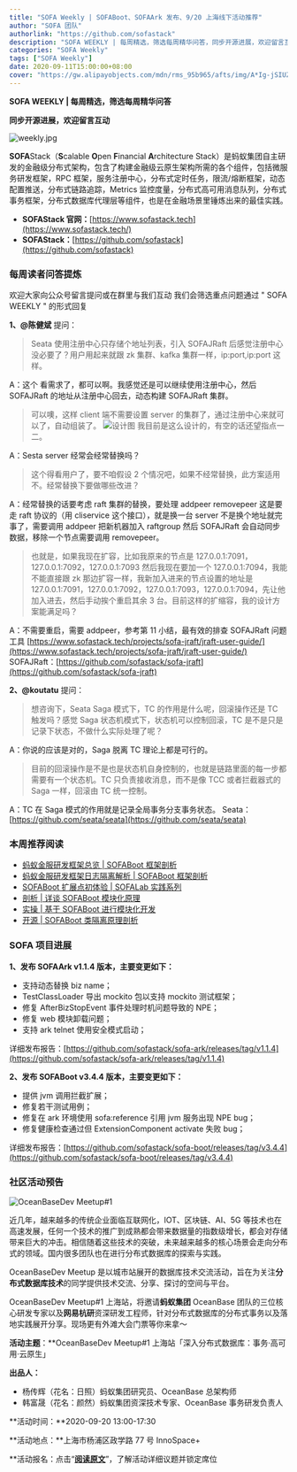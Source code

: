 ```yaml
---
title: "SOFA Weekly | SOFABoot、SOFAArk 发布、9/20 上海线下活动推荐"
author: "SOFA 团队"
authorlink: "https://github.com/sofastack"
description: "SOFA WEEKLY | 每周精选，筛选每周精华问答，同步开源进展，欢迎留言互动。"
categories: "SOFA Weekly"
tags: ["SOFA Weekly"]
date: 2020-09-11T15:00:00+08:00
cover: "https://gw.alipayobjects.com/mdn/rms_95b965/afts/img/A*Ig-jSIUZWx0AAAAAAAAAAAAAARQnAQ"
---
```


**SOFA WEEKLY | 每周精选，筛选每周精华问答**

**同步开源进展，欢迎留言互动**

![weekly.jpg](https://gw.alipayobjects.com/mdn/rms_95b965/afts/img/A*ARgKS6SuU7YAAAAAAAAAAAAAARQnAQ)

**SOFA**Stack（**S**calable **O**pen **F**inancial **A**rchitecture Stack）是蚂蚁集团自主研发的金融级分布式架构，包含了构建金融级云原生架构所需的各个组件，包括微服务研发框架，RPC 框架，服务注册中心，分布式定时任务，限流/熔断框架，动态配置推送，分布式链路追踪，Metrics 监控度量，分布式高可用消息队列，分布式事务框架，分布式数据库代理层等组件，也是在金融场景里锤炼出来的最佳实践。

- **SOFAStack 官网：**[https://www.sofastack.tech](https://www.sofastack.tech/)
- **SOFAStack：**[https://github.com/sofastack](https://github.com/sofastack)

### 每周读者问答提炼

欢迎大家向公众号留言提问或在群里与我们互动
我们会筛选重点问题通过 " SOFA WEEKLY " 的形式回复

**1、@陈健斌** 提问：

> Seata 使用注册中心只存储个地址列表，引入 SOFAJRaft 后感觉注册中心没必要了？用户用起来就跟 zk 集群、kafka 集群一样，ip:port,ip:port 这样。

A：这个 看需求了，都可以啊。我感觉还是可以继续使用注册中心，然后 SOFAJRaft 的地址从注册中心回去，动态构建 SOFAJRaft 集群。

> 可以噢，这样 client 端不需要设置 server 的集群了，通过注册中心来就可以了，自动组装了。
> ![设计图](https://cdn.nlark.com/yuque/0/2020/png/226702/1599815186271-93a9eba9-ec0f-49d4-985e-eabb90764e2a.png)
> 我目前是这么设计的，有空的话还望指点一二。

A：Sesta server 经常会经常替换吗？

> 这个得看用户了，要不咱假设 2 个情况吧，如果不经常替换，此方案适用不。经常替换下要做哪些改进？

A：经常替换的话要考虑 raft 集群的替换，要处理 addpeer removepeer 这是要走 raft 协议的（用 cliservice 这个接口），就是换一台 server 不是换个地址就完事了，需要调用 addpeer 把新机器加入 raftgroup 然后 SOFAJRaft 会自动同步数据，移除一个节点需要调用 removepeer。

> 也就是，如果我现在扩容，比如我原来的节点是 127.0.0.1:7091，127.0.0.1:7092，127.0.0.1:7093 然后我现在要加一个 127.0.0.1:7094，我能不能直接跟 zk 那边扩容一样，我新加入进来的节点设置的地址是 127.0.0.1:7091，127.0.0.1:7092，127.0.0.1:7093，127.0.0.1:7094，先让他加入进去，然后手动挨个重启其余 3 台。目前这样的扩缩容，我的设计方案能满足吗？

A：不需要重启，需要 addpeer，参考第 11 小结，最有效的排查 SOFAJRaft 问题工具
[https://www.sofastack.tech/projects/sofa-jraft/jraft-user-guide/](https://www.sofastack.tech/projects/sofa-jraft/jraft-user-guide/)
SOFAJRaft：[https://github.com/sofastack/sofa-jraft](https://github.com/sofastack/sofa-jraft)

**2、@koutatu** 提问：
> 想咨询下，Seata Saga 模式下，TC 的作用是什么呢，回滚操作还是 TC 触发吗？感觉 Saga 状态机模式下，状态机可以控制回滚，TC 是不是只是记录下状态，不做什么实际处理了呢？

A：你说的应该是对的，Saga 脱离 TC 理论上都是可行的。

> 目前的回滚操作是不是也是状态机自身控制的，也就是链路里面的每一步都需要有一个状态机。TC 只负责接收消息，而不是像 TCC 或者拦截器式的 Saga 一样，回滚由 TC 统一控制。

A：TC 在 Saga 模式的作用就是记录全局事务分支事务状态。
Seata：[https://github.com/seata/seata](https://github.com/seata/seata)

### 本周推荐阅读

- [蚂蚁金服研发框架总览 | SOFABoot 框架剖析](/blog/sofa-boot-overview/)
- [蚂蚁金服研发框架日志隔离解析 | SOFABoot 框架剖析](/blog/sofa-boot-log-isolation/)
- [SOFABoot 扩展点初体验 | SOFALab 实践系列](/blog/sofa-boot-extension-practice/)
- [剖析 | 详谈 SOFABoot 模块化原理](http://mp.weixin.qq.com/s?__biz=MzUzMzU5Mjc1Nw==&mid=2247484113&idx=1&sn=21ea61a6feb801a5a95e728d234e2dad&chksm=faa0ed0bcdd7641d0a72dc35d5437fe4d4928ac181e007ad4f2d7a8e7f7c61757eae9181c9ee&scene=21)
- [实操 | 基于 SOFABoot 进行模块化开发](http://mp.weixin.qq.com/s?__biz=MzUzMzU5Mjc1Nw==&mid=2247484017&idx=1&sn=f4ca7f563ad0ed6158282736a141a1f3&chksm=faa0edabcdd764bd7d8dda126f923d1b8653fc4f2e3d77b7873c1b288a35f0ff0ae79bf74321&scene=21)
- [开源 | SOFABoot 类隔离原理剖析](http://mp.weixin.qq.com/s?__biz=MzUzMzU5Mjc1Nw==&mid=2247483929&idx=1&sn=d68a3cc20bad606ef5337ac3630b74f0&chksm=faa0edc3cdd764d57787aca5c40a05977c84549ac01c6c183340992e6c7ee48eb17f686b9787&scene=21)

### SOFA 项目进展

**1、发布 SOFAArk v1.1.4 版本，主要变更如下：**

- 支持动态替换 biz name；
- TestClassLoader 导出 mockito 包以支持 mockito 测试框架；
- 修复 AfterBizStopEvent 事件处理时机问题导致的 NPE；
- 修复 web 模块卸载问题；
- 支持 ark telnet 使用安全模式启动；

详细发布报告：[https://github.com/sofastack/sofa-ark/releases/tag/v1.1.4](https://github.com/sofastack/sofa-ark/releases/tag/v1.1.4)

**2、发布 SOFABoot v3.4.4 版本，主要变更如下：**

- 提供 jvm 调用拦截扩展；
- 修复若干测试用例；
- 修复在 ark 环境使用 sofa:reference 引用 jvm 服务出现 NPE bug；
- 修复健康检查通过但 ExtensionComponent activate 失败 bug；

详细发布报告：[https://github.com/sofastack/sofa-boot/releases/tag/v3.4.4](https://github.com/sofastack/sofa-boot/releases/tag/v3.4.4)

### 社区活动预告

![OceanBaseDev Meetup#1](https://cdn.nlark.com/yuque/0/2020/jpeg/226702/1599815543398-70aac1d7-69a2-4007-8016-78f942b25a08.jpeg)

近几年，越来越多的传统企业面临互联网化，IOT、区块链、AI、5G 等技术也在高速发展，任何一个技术的推广到成熟都会带来数据量的指数级增长，都会对存储带来巨大的冲击。相信随着这些技术的突破，未来越来越多的核心场景会走向分布式的领域。国内很多团队也在进行分布式数据库的探索与实践。

OceanBaseDev Meetup 是以城市站展开的数据库技术交流活动，旨在为关注**分布式数据库技术**的同学提供技术交流、分享、探讨的空间与平台。

OceanBaseDev Meetup#1 上海站，将邀请**蚂蚁集团** OceanBase 团队的三位核心研发专家以及**网易杭研**资深研发工程师，针对分布式数据库的分布式事务以及落地实践展开分享。现场更有外滩大会门票等你来拿～

**活动主题**：**OceanBaseDev Meetup#1 上海站「深入分布式数据库：事务·高可用·云原生」

**出品人：**

- 杨传辉（花名：日照）蚂蚁集团研究员、OceanBase 总架构师
- 韩富晟（花名：颜然）蚂蚁集团资深技术专家、OceanBase 事务研发负责人

**活动时间：**2020-09-20 13:00-17:30

**活动地点：**上海市杨浦区政学路 77 号 InnoSpace+

**活动报名：点击“[**阅读原文**](https://www.huodongxing.com/event/5562442480600)”，了解活动详细议题并锁定席位
